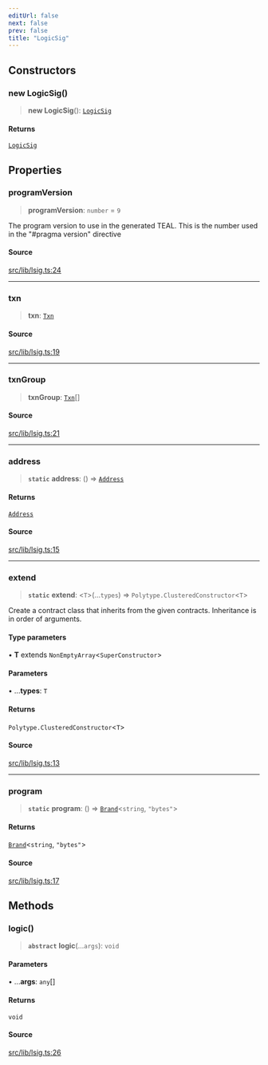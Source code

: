 ```yaml
---
editUrl: false
next: false
prev: false
title: "LogicSig"
---
```


## Constructors

### new LogicSig()

> **new LogicSig**(): [`LogicSig`](LogicSig.md)

#### Returns

[`LogicSig`](LogicSig.md)

## Properties

### programVersion

> **programVersion**: `number` = `9`

The program version to use in the generated TEAL. This is the number used in the "#pragma version" directive

#### Source

[src/lib/lsig.ts:24](https://github.com/algorandfoundation/tealscript/blob/18ba30a9/src/lib/lsig.ts#L24)

***

### txn

> **txn**: [`Txn`](../../../types/global/type-aliases/Txn.md)

#### Source

[src/lib/lsig.ts:19](https://github.com/algorandfoundation/tealscript/blob/18ba30a9/src/lib/lsig.ts#L19)

***

### txnGroup

> **txnGroup**: [`Txn`](../../../types/global/type-aliases/Txn.md)[]

#### Source

[src/lib/lsig.ts:21](https://github.com/algorandfoundation/tealscript/blob/18ba30a9/src/lib/lsig.ts#L21)

***

### address

> **`static`** **address**: () => [`Address`](../../../types/global/classes/Address.md)

#### Returns

[`Address`](../../../types/global/classes/Address.md)

#### Source

[src/lib/lsig.ts:15](https://github.com/algorandfoundation/tealscript/blob/18ba30a9/src/lib/lsig.ts#L15)

***

### extend

> **`static`** **extend**: \<`T`\>(...`types`) => `Polytype.ClusteredConstructor`\<`T`\>

Create a contract class that inherits from the given contracts. Inheritance is in order of arguments.

#### Type parameters

• **T** extends `NonEmptyArray`\<`SuperConstructor`\>

#### Parameters

• ...**types**: `T`

#### Returns

`Polytype.ClusteredConstructor`\<`T`\>

#### Source

[src/lib/lsig.ts:13](https://github.com/algorandfoundation/tealscript/blob/18ba30a9/src/lib/lsig.ts#L13)

***

### program

> **`static`** **program**: () => [`Brand`](../../../types/global/type-aliases/Brand.md)\<`string`, `"bytes"`\>

#### Returns

[`Brand`](../../../types/global/type-aliases/Brand.md)\<`string`, `"bytes"`\>

#### Source

[src/lib/lsig.ts:17](https://github.com/algorandfoundation/tealscript/blob/18ba30a9/src/lib/lsig.ts#L17)

## Methods

### logic()

> **`abstract`** **logic**(...`args`): `void`

#### Parameters

• ...**args**: `any`[]

#### Returns

`void`

#### Source

[src/lib/lsig.ts:26](https://github.com/algorandfoundation/tealscript/blob/18ba30a9/src/lib/lsig.ts#L26)
